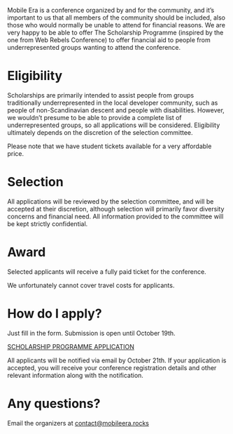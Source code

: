 Mobile Era is a conference organized by and for the community, and it’s important to us that all members of the community should be included, also those who would normally be unable to attend for financial reasons. We are very happy to be able to offer The Scholarship Programme (inspired by the one from Web Rebels Conference) to offer financial aid to people from underrepresented groups wanting to attend the conference.

Eligibility
===========

Scholarships are primarily intended to assist people from groups traditionally underrepresented in the local developer community, such as people of non-Scandinavian descent and people with disabilities. However, we wouldn’t presume to be able to provide a complete list of underrepresented groups, so all applications will be considered. Eligibility ultimately depends on the discretion of the selection committee.

Please note that we have student tickets available for a very affordable price.

Selection
=========

All applications will be reviewed by the selection committee, and will be accepted at their discretion, although selection will primarily favor diversity concerns and financial need. All information provided to the committee will be kept strictly confidential.

Award
=====

Selected applicants will receive a fully paid ticket for the conference.

We unfortunately cannot cover travel costs for applicants.

How do I apply?
===============

Just fill in the form. Submission is open until October 19th.

<a class="btn btn-default" href="https://docs.google.com/forms/d/e/1FAIpQLSdMFScJIjtG1HGsKekHbvszr0MgWQotYdPEGlOBlcrW2HJz8Q/viewform">SCHOLARSHIP PROGRAMME APPLICATION</a>

All applicants will be notified via email by October 21th. If your application is accepted, you will receive your conference registration details and other relevant information along with the notification.

Any questions?
==============
Email the organizers at contact@mobileera.rocks

